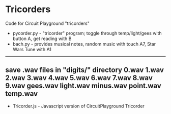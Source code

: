 # Tricorders
Code for Circuit Playground "tricorders"
* pycorder.py - "tricorder" program; toggle through temp/light/gees with button A, get reading with B
* bach.py  - provides musical notes, random music with touch A7, Star Wars Tune with A1
--------------------------
save .wav files in "digits/" directory
0.wav
1.wav
2.wav
3.wav
4.wav
5.wav
6.wav
7.wav
8.wav
9.wav
gees.wav
light.wav
minus.wav
point.wav
temp.wav
--------------------------
* Tricorder.js - Javascript version of CircuitPlayground Tricorder
